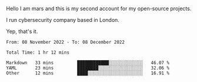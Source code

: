Hello
I am mars and this is my second account for my open-source projects.

I run cybersecurity company based in London.

Yep, that's it.

<!--START_SECTION:waka-->

```text
From: 08 November 2022 - To: 08 December 2022

Total Time: 1 hr 12 mins

Markdown   33 mins         ████████████░░░░░░░░░░░░░   46.07 %
YAML       23 mins         ████████░░░░░░░░░░░░░░░░░   32.06 %
Other      12 mins         ████░░░░░░░░░░░░░░░░░░░░░   16.91 %
```

<!--END_SECTION:waka-->
